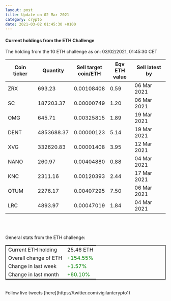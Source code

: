 ```yaml
---
layout: post
title: Update on 02 Mar 2021
category: crypto
date: 2021-03-02 01:45:30 +0100
---
```

<!-- Global site tag (gtag.js) - Google Analytics -->
<script async src="https://www.googletagmanager.com/gtag/js?id=UA-103831149-5"></script>
<script>
  window.dataLayer = window.dataLayer || [];
  function gtag(){dataLayer.push(arguments);}
  gtag('js', new Date());

  gtag('config', 'UA-103831149-5');
</script>


#### Current holdings from the ETH Challenge

The holding from the 10 ETH challenge as on: 03/02/2021, 01:45:30 CET

|Coin ticker|Quantity|Sell target<br>coin/ETH|Eqv ETH<br>value|Sell latest by|
|-----------|--------|-----------|-----------|--------------|
ZRX|693.23|  0.00108408|0.59|06 Mar 2021|
SC|187203.37|  0.00000749|1.20|06 Mar 2021|
OMG|645.71|  0.00325815|1.89|19 Mar 2021|
DENT|4853688.37|  0.00000123|5.14|19 Mar 2021|
XVG|332620.83|  0.00001408|3.95|12 Mar 2021|
NANO|260.97|  0.00404880|0.88|04 Mar 2021|
KNC|2311.16|  0.00120393|2.44|17 Mar 2021|
QTUM|2276.17|  0.00407295|7.50|06 Mar 2021|
LRC|4893.97|  0.00047019|1.84|04 Mar 2021|

<br>
<br>
<br>
General stats from the ETH challenge:

<table style="border:1px solid black;margin-left:auto;margin-right:auto;">
	<tbody>
	<tr>
		<td>Current ETH holding</td>
		<td>     25.46 ETH</td>
	</tr>
	<tr>
		<td>Overall change of ETH</td>
		<td><font color="green">+154.55%</font></td>
	</tr>
	<tr>
		<td>Change in last week</td>
		<td><font color="green">+1.57%</font></td>
	</tr>
	<tr>
		<td>Change in last month</td>
		<td><font color="green">+60.10%</font></td>
	</tr>
	</tbody>
</table>

<br>
Follow live tweets [here](https://twitter.com/vigilantcrypto1)
<br>
<br>